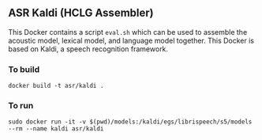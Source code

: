 ## ASR Kaldi (HCLG Assembler)

This Docker contains a script `eval.sh` which can be used to assemble the acoustic model, lexical model, and language model together. This Docker is based on Kaldi, a speech recognition framework. 

### To build

```
docker build -t asr/kaldi .
```

### To run

```
sudo docker run -it -v $(pwd)/models:/kaldi/egs/librispeech/s5/models --rm --name kaldi asr/kaldi
```


